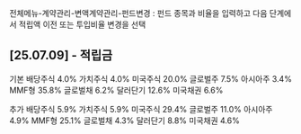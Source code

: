 전체메뉴-계약관리-변액계약관리-펀드변경 : 펀드 종목과 비율을 입력하고 다음 단계에서 적립액 이전 또는 투입비율 변경을 선택

## [25.07.09] - 적립금

기본
배당주식 4.0%
가치주식 4.0%
미국주식 20.0%
글로벌주 7.5%
아시아주 3.4%
MMF형   35.8%
글로벌채 6.2%
달러단기 12.6%
미국채권 6.6%

추가
배당주식 5.9%
가치주식 5.9%
미국주식 29.4%
글로벌주 11.0%
아시아주 4.9%
MMF형   25.1%
글로벌채 4.3%
달러단기 8.8%
미국채권 4.6%
